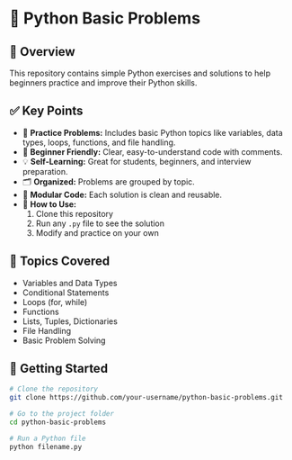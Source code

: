 # 📌 Python Basic Problems   

## 📖 Overview
This repository contains simple Python exercises and solutions to help beginners practice and improve their Python skills.   
    
## ✅ Key Points
- 📂 **Practice Problems:** Includes basic Python topics like variables, data types, loops, functions, and file handling.  
- 🐍 **Beginner Friendly:** Clear, easy-to-understand code with comments.
- 💡 **Self-Learning:** Great for students, beginners, and interview preparation.
- 🗂️ **Organized:** Problems are grouped by topic.
- 🧩 **Modular Code:** Each solution is clean and reusable. 
- 📝 **How to Use:** 
  1. Clone this repository  
  2. Run any `.py` file to see the solution  
  3. Modify and practice on your own

## 📎 Topics Covered
- Variables and Data Types
- Conditional Statements
- Loops (for, while)
- Functions
- Lists, Tuples, Dictionaries
- File Handling
- Basic Problem Solving

## 🚀 Getting Started

```bash
# Clone the repository
git clone https://github.com/your-username/python-basic-problems.git   

# Go to the project folder
cd python-basic-problems

# Run a Python file
python filename.py
